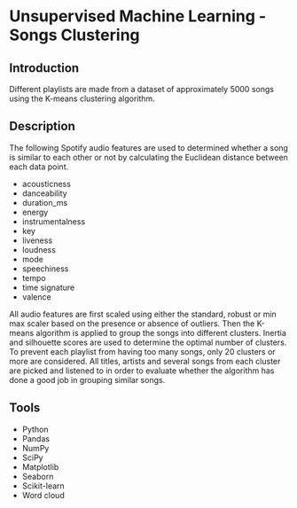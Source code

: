 # Unsupervised Machine Learning - Songs Clustering

## Introduction
Different playlists are made from a dataset of approximately 5000 songs using the K-means clustering algorithm.

## Description
The following Spotify audio features are used to determined whether a song is similar to each other or not by calculating the Euclidean distance between each data point.

- acousticness
- danceability
- duration_ms
- energy
- instrumentalness
- key
- liveness
- loudness
- mode
- speechiness
- tempo
- time signature
- valence

All audio features are first scaled using either the standard, robust or min max scaler based on the presence or absence of outliers. Then the K-means algorithm is applied to group the songs into different clusters. Inertia and silhouette scores are used to determine the optimal number of clusters. To prevent each playlist from having too many songs, only 20 clusters or more are considered. All titles, artists and several songs from each cluster are picked and listened to in order to evaluate whether the algorithm has done a good job in grouping similar songs.

## Tools
- Python
- Pandas
- NumPy
- SciPy
- Matplotlib
- Seaborn
- Scikit-learn
- Word cloud

